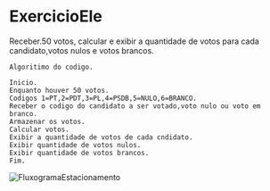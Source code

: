 # ExercicioEle
Receber.50 votos, calcular e exibir a quantidade de votos para cada candidato,votos nulos e votos brancos.
```
Algoritimo do codigo.

Inicio.
Enquanto houver 50 votos.
Codigos 1=PT,2=PDT,3=PL,4=PSDB,5=NULO,6=BRANCO.
Receber o codigo do candidato a ser votado,voto nulo ou voto em branco.
Armazenar os votos.
Calcular votos.
Exibir a quantidade de votos de cada cndidato.
Exibir quantidade de votos nulos.
Exibir quantidade de votos brancos.
Fim.
```

![FluxogramaEstacionamento](https://user-images.githubusercontent.com/103974210/169719551-36f22d05-fa7e-4f10-8c94-ca8d9415157c.png)
